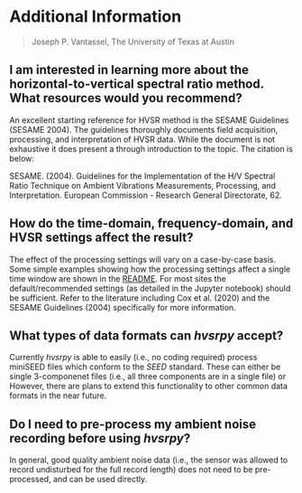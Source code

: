 # Additional Information

> Joseph P. Vantassel, The University of Texas at Austin

## I am interested in learning more about the horizontal-to-vertical spectral ratio method. What resources would you recommend?

An excellent starting reference for HVSR method is the SESAME Guidelines
(SESAME 2004). The guidelines thoroughly documents field acquisition,
processing, and interpretation of HVSR data. While the document is not
exhaustive it does present a through introduction to the topic. The citation is
below:

SESAME. (2004). Guidelines for the Implementation of the H/V Spectral Ratio
Technique on Ambient Vibrations Measurements, Processing, and Interpretation.
European Commission - Research General Directorate, 62.

## How do the time-domain, frequency-domain, and HVSR settings affect the result?

The effect of the processing settings will vary on a case-by-case basis. Some
simple examples showing how the processing settings affect a single time window
are shown in the
[README](https://github.com/jpvantassel/hvsrpy/blob/master/README.md).
For most sites the default/recommended settings (as detailed in the
Jupyter notebook) should be sufficient. Refer to the literature including
Cox et al. (2020) and the SESAME Guidelines (2004) specifically for more
information.

## What types of data formats can _hvsrpy_ accept?

Currently _hvsrpy_ is able to easily (i.e., no coding required) process
miniSEED files which conform to the _SEED_ standard. These can either be single
3-componenet files (i.e., all three components are in a single file) or  However,
there are plans to extend this functionality to other common data formats in the
near future.

## Do I need to pre-process my ambient noise recording before using _hvsrpy_?

In general, good quality ambient noise data (i.e., the sensor was allowed to
record undisturbed for the full record length) does not need to be
pre-processed, and can be used directly.

